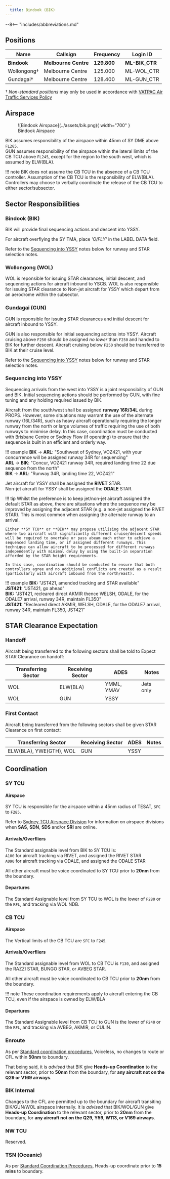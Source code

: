 ```yaml
---
  title: Bindook (BIK)
---
```


--8<-- "includes/abbreviations.md"
## Positions

| Name | Callsign | Frequency | Login ID |
| ---- | -------- | --------- | -------- |
| **Bindook** | **Melbourne Centre** | **129.800** | **ML-BIK_CTR** |
| Wollongong† | Melbourne Centre | 125.000 | ML-WOL_CTR |
| Gundagai† | Melbourne Centre | 128.400 | ML-GUN_CTR |

† *Non-standard positions* may only be used in accordance with [VATPAC Air Traffic Services Policy](https://vatpac.org/publications/policies)

## Airspace

<figure markdown>
![Bindook Airspace](../assets/bik.png){ width="700" }
  <figcaption>Bindook Airspace</figcaption>
</figure>

BIK assumes responsibility of the airspace within 45nm of SY DME above `FL285`.  
GUN assumes responsibility of the airspace within the lateral limits of the CB TCU above `FL245`, except for the region to the south west, which is assumed by ELW(BLA).

!!! note
    BIK does not assume the CB TCU in the absence of a CB TCU controller. Assumption of the CB TCU is the responsibility of ELW(BLA). Controllers may choose to verbally coordinate the release of the CB TCU to either sector/subsector.

## Sector Responsibilities
### Bindook (BIK)
BIK will provide final sequencing actions and descent into YSSY.

For aircraft overflying the SY TMA, place *'O/FLY'* in the LABEL DATA field.

Refer to the [Sequencing into YSSY](#sequencing-into-yssy) notes below for runway and STAR selection notes.

### Wollongong (WOL)
WOL is reponsible for issuing STAR clearances, initial descent, and sequencing actions for aircraft inbound to YSCB. WOL is also responsible for issuing STAR clearance to Non-jet aircraft for YSSY which depart from an aerodrome within the subsector.
    
### Gundagai (GUN)
GUN is reponsible for issuing STAR clearances and initial descent for aircraft inbound to YSSY. 
    
GUN is also responsible for initial sequencing actions into YSSY. Aircraft cruising above `F250` should be assigned *no lower* than `F250` and handed to BIK for further descent. Aircraft cruising below `F250` should be transferred to BIK at their cruise level.

Refer to the [Sequencing into YSSY](#sequencing-into-yssy) notes below for runway and STAR selection notes.

### Sequencing into YSSY
Sequencing arrivals from the west into YSSY is a joint responsibility of GUN and BIK. Initial sequencing actions should be performed by GUN, with fine tuning and any holding required issued by BIK.

Aircraft from the south/west shall be assigned **runway 16R/34L** during PROPS. However, some situations may warrant the use of the alternate runway (16L/34R), such as heavy aircraft operationally requiring the longer runway from the north or large volumes of traffic requiring the use of both runways to minimise delay. In this case, coordination must be conducted with Brisbane Centre or Sydney Flow (if operating) to ensure that the sequence is built in an efficient and orderly way.

!!! example
    <span class="hotline">**BIK** -> **ARL**</span>: "Southwest of Sydney, VOZ421, with your concurrence will be assigned runway 34R for sequencing"  
    <span class="hotline">**ARL** -> **BIK**</span>: "Concur, VOZ421 runway 34R, required landing time 22 due sequence from the north"  
    <span class="hotline">**BIK** -> **ARL**</span>: "Runway 34R, landing time 22, VOZ421"

Jet aircraft for YSSY shall be assigned the **RIVET** STAR.  
Non-jet aircraft for YSSY shall be assigned the **ODALE** STAR.

!!! tip
    Whilst the preference is to keep jet/non-jet aircraft assigned the default STAR as above, there are situations where the sequence may be improved by assigning the adjacent STAR (e.g. a non-jet assigned the RIVET STAR). This is most common when assigning the alternate runway to an arrival.   
    
    Either **SY TCU** or **BIK** may propose utilising the adjacent STAR where two aircraft with significantly different cruise/descent speeds will be required to overtake or pass abeam each other to achieve a sequenced landing time, or if assigned different runways. This technique can allow aircraft to be processed for different runways independently with minimal delay by using the built-in separation afforded by the STAR height requirements.  

    In this case, coordination should be conducted to ensure that both controllers agree and no additional conflicts are created as a result (particularly with aircraft inbound from the north/east).

!!! example
    **BIK:** "JST421, amended tracking and STAR available"  
    **JST421:** "JST421, go ahead"  
    **BIK:** "JST421, recleared direct AKMIR thence WELSH, ODALE, for the ODALE7 arrival, runway 34R, maintain FL350"  
    **JST421:** "Recleared direct AKMIR, WELSH, ODALE, for the ODALE7 arrival, runway 34R, maintain FL350, JST421"

## STAR Clearance Expectation
### Handoff
Aircraft being transferred to the following sectors shall be told to Expect STAR Clearance on handoff:

| Transferring Sector | Receiving Sector | ADES | Notes |
| ---- | -------- | --------- | --------- |
| WOL | ELW(BLA) | YMML, YMAV | Jets only |
| WOL | GUN | YSSY | |

### First Contact
Aircraft being transferred from the following sectors shall be given STAR Clearance on first contact:

| Transferring Sector | Receiving Sector | ADES | Notes |
| ---- | -------- | --------- | --------- |
| ELW(BLA), YWE(GTH), WOL | GUN | YSSY | |

## Coordination
### SY TCU
#### Airspace
SY TCU is responsible for the airspace within a 45nm radius of TESAT, `SFC` to `F285`.

Refer to [Sydney TCU Airspace Division](../../terminal/sydney/#airspace-division) for information on airspace divisions when **SAS**, **SDN**, **SDS** and/or **SRI** are online.

#### Arrivals/Overfliers
The Standard assignable level from BIK to SY TCU is:  
`A100` for aircraft tracking via RIVET, and assigned the RIVET STAR  
`A090` for aircraft tracking via ODALE, and assigned the ODALE STAR  

All other aircraft must be voice coordinated to SY TCU prior to **20nm** from the boundary.

#### Departures
The Standard Assignable level from SY TCU to WOL is the lower of `F280` or the `RFL`, and tracking via WOL NDB.

### CB TCU
#### Airspace
The Vertical limits of the CB TCU are `SFC` to `F245`.

#### Arrivals/Overfliers
The Standard assignable level from WOL to CB TCU is `F130`, and assigned the RAZZI STAR, BUNGO STAR, or AVBEG STAR.  

All other aircraft must be voice coordinated to CB TCU prior to **20nm** from the boundary.

!!! note
    These coordination requirements apply to aircraft entering the CB TCU, even if the airspace is owned by ELW/BLA

#### Departures
The Standard Assignable level from CB TCU to GUN is the lower of `F240` or the `RFL`, and tracking via AVBEG, AKMIR, or CULIN.

### Enroute
As per [Standard coordination procedures](../../../controller-skills/coordination/#enr-enr), Voiceless, no changes to route or CFL within **50nm** to boundary.

That being said, it is *advised* that BIK give **Heads-up Coordination** to the relevant sector, prior to **50nm** from the boundary, for **any aircraft not on the Q29 or V169 airways**. 

### BIK Internal
Changes to the CFL are permitted up to the boundary for aircraft transiting BIK/GUN/WOL airspace internally. It is *advised* that BIK/WOL/GUN give **Heads-up Coordination** to the relevant sector, prior to **20nm** from the boundary, for **any aircraft not on the Q29, Y59, W113, or V169 airways**. 

### NW TCU
Reserved.

### TSN (Oceanic)
As per [Standard Coordination Procedures](../../../controller-skills/coordination/#enr-oceanic), Heads-up coordinate prior to **15 mins** to boundary.